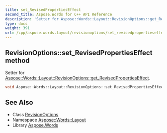 ```yaml
---
title: set_RevisedPropertiesEffect
second_title: Aspose.Words for C++ API Reference
description: 'Setter for Aspose::Words::Layout::RevisionOptions::get_RevisedPropertiesEffect.'
type: docs
weight: 391
url: /cpp/aspose.words.layout/revisionoptions/set_revisedpropertieseffect/
---
```

## RevisionOptions::set_RevisedPropertiesEffect method


Setter for [Aspose::Words::Layout::RevisionOptions::get_RevisedPropertiesEffect](../get_revisedpropertieseffect/).

```cpp
void Aspose::Words::Layout::RevisionOptions::set_RevisedPropertiesEffect(Aspose::Words::Layout::RevisionTextEffect value)
```

## See Also

* Class [RevisionOptions](../)
* Namespace [Aspose::Words::Layout](../../)
* Library [Aspose.Words](../../../)
